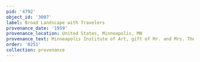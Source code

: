 ```yaml
---
pid: '4792'
object_id: '3007'
label: Broad Landscape with Travelers
provenance_date: '1959'
provenance_location: United States, Minneapolis, MN
provenance_text: Minneapolis Institute of Art, gift of Mr. and Mrs. Theodore W. Bennett
order: '0251'
collection: provenance
---
```

